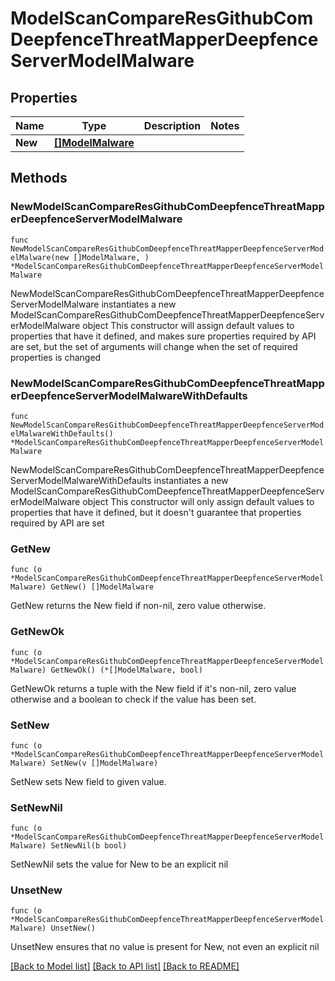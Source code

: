 # ModelScanCompareResGithubComDeepfenceThreatMapperDeepfenceServerModelMalware

## Properties

Name | Type | Description | Notes
------------ | ------------- | ------------- | -------------
**New** | [**[]ModelMalware**](ModelMalware.md) |  | 

## Methods

### NewModelScanCompareResGithubComDeepfenceThreatMapperDeepfenceServerModelMalware

`func NewModelScanCompareResGithubComDeepfenceThreatMapperDeepfenceServerModelMalware(new []ModelMalware, ) *ModelScanCompareResGithubComDeepfenceThreatMapperDeepfenceServerModelMalware`

NewModelScanCompareResGithubComDeepfenceThreatMapperDeepfenceServerModelMalware instantiates a new ModelScanCompareResGithubComDeepfenceThreatMapperDeepfenceServerModelMalware object
This constructor will assign default values to properties that have it defined,
and makes sure properties required by API are set, but the set of arguments
will change when the set of required properties is changed

### NewModelScanCompareResGithubComDeepfenceThreatMapperDeepfenceServerModelMalwareWithDefaults

`func NewModelScanCompareResGithubComDeepfenceThreatMapperDeepfenceServerModelMalwareWithDefaults() *ModelScanCompareResGithubComDeepfenceThreatMapperDeepfenceServerModelMalware`

NewModelScanCompareResGithubComDeepfenceThreatMapperDeepfenceServerModelMalwareWithDefaults instantiates a new ModelScanCompareResGithubComDeepfenceThreatMapperDeepfenceServerModelMalware object
This constructor will only assign default values to properties that have it defined,
but it doesn't guarantee that properties required by API are set

### GetNew

`func (o *ModelScanCompareResGithubComDeepfenceThreatMapperDeepfenceServerModelMalware) GetNew() []ModelMalware`

GetNew returns the New field if non-nil, zero value otherwise.

### GetNewOk

`func (o *ModelScanCompareResGithubComDeepfenceThreatMapperDeepfenceServerModelMalware) GetNewOk() (*[]ModelMalware, bool)`

GetNewOk returns a tuple with the New field if it's non-nil, zero value otherwise
and a boolean to check if the value has been set.

### SetNew

`func (o *ModelScanCompareResGithubComDeepfenceThreatMapperDeepfenceServerModelMalware) SetNew(v []ModelMalware)`

SetNew sets New field to given value.


### SetNewNil

`func (o *ModelScanCompareResGithubComDeepfenceThreatMapperDeepfenceServerModelMalware) SetNewNil(b bool)`

 SetNewNil sets the value for New to be an explicit nil

### UnsetNew
`func (o *ModelScanCompareResGithubComDeepfenceThreatMapperDeepfenceServerModelMalware) UnsetNew()`

UnsetNew ensures that no value is present for New, not even an explicit nil

[[Back to Model list]](../README.md#documentation-for-models) [[Back to API list]](../README.md#documentation-for-api-endpoints) [[Back to README]](../README.md)


